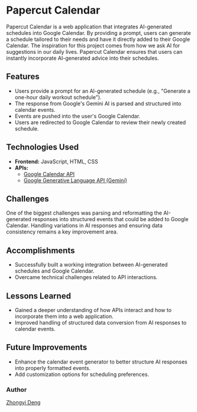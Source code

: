 # Papercut Calendar

Papercut Calendar is a web application that integrates AI-generated schedules into Google Calendar. By providing a prompt, users can generate a schedule tailored to their needs and have it directly added to their Google Calendar.
The inspiration for this project comes from how we ask AI for suggestions in our daily lives. Papercut Calendar ensures that users can instantly incorporate AI-generated advice into their schedules.

## Features

- Users provide a prompt for an AI-generated schedule (e.g., "Generate a one-hour daily workout schedule").
- The response from Google's Gemini AI is parsed and structured into calendar events.
- Events are pushed into the user's Google Calendar.
- Users are redirected to Google Calendar to review their newly created schedule.

## Technologies Used

- **Frontend:** JavaScript, HTML, CSS
- **APIs:**
  - [Google Calendar API](https://developers.google.com/calendar)
  - [Google Generative Language API (Gemini)](https://ai.google.dev/)

## Challenges

One of the biggest challenges was parsing and reformatting the AI-generated responses into structured events that could be added to Google Calendar. Handling variations in AI responses and ensuring data consistency remains a key improvement area.

## Accomplishments

- Successfully built a working integration between AI-generated schedules and Google Calendar.
- Overcame technical challenges related to API interactions.

## Lessons Learned
- Gained a deeper understanding of how APIs interact and how to incorporate them into a web application.
- Improved handling of structured data conversion from AI responses to calendar events.

## Future Improvements
- Enhance the calendar event generator to better structure AI responses into properly formatted events.
- Add customization options for scheduling preferences.

### Author
[Zhongyi Deng](https://github.com/dengz42)
